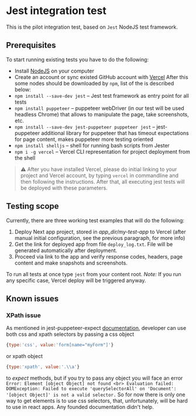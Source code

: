 # Jest integration test
This is the pilot integration test, based on `Jest` NodeJS test framework.
## Prerequisites
To start running existing tests you have to do the following:
   * Install [NodeJS](https://nodejs.org/en/download/) on your computer
   * Create an account or sync existed GitHub account with [Vercel](https://vercel.com)
After this some nodes should be downloaded by `npm`, list of the is described below:
   * `npm install --save-dev jest` – Jest test framework as entry point for all tests
   * `npm install puppeteer` – puppeteer webDriver (in our test will be used headless Chrome) that allows to manipulate the page, take screenshots, etc.
   * `npm install --save-dev jest-puppeteer puppeteer jest` – jest-puppeteer additional library for puppeteer that has timeout expectations for page content, makes puppeteer more testing oriented 
   * `npm install shelljs` – shell for running bash scripts from Jester
   * `npm i -g vercel` – Vercel CLI representation for project deployment from the shell
> :warning: After you have installed Vercel, please do initial linking to your project 
and Vercel account, by typing `vercel` in commandline and then following the instructions. 
After that, all executing jest tests will be deployed with these parameters.

## Testing scope
Currently, there are three working test examples that will do the following:
   1. Deploy Next app project, stored in *app_dir/my-test-app* to Vercel (after manual initial configuration, see the previous paragraph, for more info)
   2. Get the link for deployed app from file `deploy_log.txt`. File will be generated automatically after deployment.
   3. Proceed via link to the app and verify response codes, headers, page content and make snapshots and screenshots.
   
   To run all tests at once type `jest` from your content root. *Note:* If you run any specific case, Vercel deploy will be triggered anyway.
## Known issues
### XPath issue 
As mentioned in jest-puppeteer-expect [documentation](https://github.com/smooth-code/jest-puppeteer/blob/master/packages/expect-puppeteer/README.md#type-string-value-string), 
developer can use both css and xpath selectors by passing 
  a css object
```js
{type:'css', value:'form[name="myForm"]'}
```
  or xpath object
```js
{type:'xpath', value:'.\\a'}
```
  to *expect* methods, but if you try to pass any object you will face an error
  `
   Error: Element [object Object] not found <br>
   Evaluation failed: DOMException: Failed to execute 'querySelectorAll' on 'Document': '[object Object]' is not a valid selector.
   `
   So for now there is only one way to get elements is to use css selectors, that, unfortunately, will be hard to use in react apps.
   Any founded documentation didn't help.